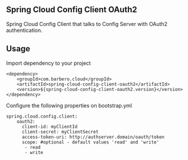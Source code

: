 Spring Cloud Config Client OAuth2
---
Spring Cloud Config Client that talks to Config Server with OAuth2 authentication.

Usage
---
Import dependency to your project

```
<dependency>
    <groupId>com.barbero.cloud</groupId>
    <artifactId>spring-cloud-config-client-oauth2</artifactId>
    <version>${spring-cloud-config-client-oauth2.version}</version>
</dependency>
```

Configure the following properties on bootstrap.yml

```
spring.cloud.config.client:  
    oauth2:
      client-id: myClientId
      client-secret: myClientSecret
      access-token-uri: http://authserver.domain/oauth/token
      scope: #optional - default values 'read' and 'write'
       - read
       - write
```